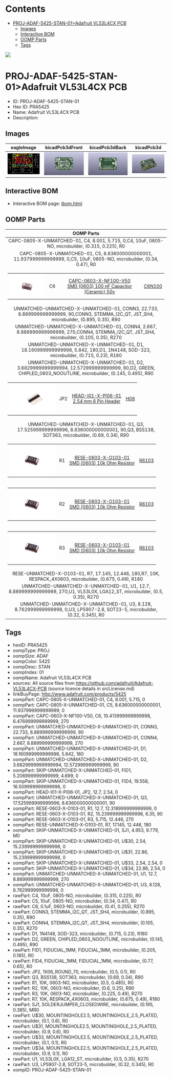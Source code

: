 



Contents
========

* [PROJ-ADAF-5425-STAN-01>Adafruit VL53L4CX PCB](#proj-adaf-5425-stan-01adafruit-vl53l4cx-pcb)
	* [Images](#images)
	* [Interactive BOM](#interactive-bom)
	* [OOMP Parts](#oomp-parts)
	* [Tags](#tags)
  
![][im]
# PROJ-ADAF-5425-STAN-01>Adafruit VL53L4CX PCB

- ID: PROJ-ADAF-5425-STAN-01
- Hex ID: PRA5425
- Name: Adafruit VL53L4CX PCB
- Description: 

## Images
  
  

|eagleImage|kicadPcb3dFront|kicadPcb3dBack|kicadPcb3d|
| :---: | :---: | :---: | :---: |
|[![eagleImage](eagleImage_140.png)](eagleImage_600.png)|[![kicadPcb3dFront](kicadPcb3dFront_140.png)](kicadPcb3dFront_600.png)|[![kicadPcb3dBack](kicadPcb3dBack_140.png)](kicadPcb3dBack_600.png)|[![kicadPcb3d](kicadPcb3d_140.png)](kicadPcb3d_600.png)|

## Interactive BOM

- Interactive BOM page: [ibom.html](kicad/bom/ibom.html)

## OOMP Parts
  

|OOMP Parts|
| :---: |
|CAPC-0805-X-UNMATCHED-01, C4, 8.001, 5.715, 0,C4, 10uF, 0805-NO, microbuilder, (0.315, 0.225), R0|
|CAPC-0805-X-UNMATCHED-01, C5, 8.636000000000001, 11.937999999999999, 0,C5, 10uF, 0805-NO, microbuilder, (0.34, 0.47), R0|
|<table><tr><td>![CAPC-0603-X-NF100-V50](https://raw.githubusercontent.com/oomlout/oomlout_OOMP_parts/main/CAPC-0603-X-NF100-V50/image_140.jpg)</td><td> C6</td><td>[CAPC-0603-X-NF100-V50<br>SMD (0603) 100 nF Capacitor (Ceramic) 50v](https://github.com/oomlout/oomlout_OOMP_parts/tree/main/CAPC-0603-X-NF100-V50/)</td><td>[C6N100](https://github.com/oomlout/oomlout_OOMP_parts/tree/main/CAPC-0603-X-NF100-V50/)</td></tr></table>|
|UNMATCHED-UNMATCHED-X-UNMATCHED-01, CONN3, 22.733, 8.889999999999999, 90,CONN3, STEMMA_I2C_QT, JST_SH4, microbuilder, (0.895, 0.35), R90|
|UNMATCHED-UNMATCHED-X-UNMATCHED-01, CONN4, 2.667, 8.889999999999999, 270,CONN4, STEMMA_I2C_QT, JST_SH4, microbuilder, (0.105, 0.35), R270|
|UNMATCHED-UNMATCHED-X-UNMATCHED-01, D1, 18.160999999999998, 5.842, 180,D1, 1N4148, SOD-323, microbuilder, (0.715, 0.23), R180|
|UNMATCHED-UNMATCHED-X-UNMATCHED-01, D2, 3.6829999999999994, 12.572999999999999, 90,D2, GREEN, CHIPLED_0603_NOOUTLINE, microbuilder, (0.145, 0.495), R90|
|<table><tr><td>![HEAD-I01-X-PI06-01](https://raw.githubusercontent.com/oomlout/oomlout_OOMP_parts/main/HEAD-I01-X-PI06-01/image_140.jpg)</td><td> JP2</td><td>[HEAD-I01-X-PI06-01<br>2.54 mm 6 Pin Header](https://github.com/oomlout/oomlout_OOMP_parts/tree/main/HEAD-I01-X-PI06-01/)</td><td>[H06](https://github.com/oomlout/oomlout_OOMP_parts/tree/main/HEAD-I01-X-PI06-01/)</td></tr></table>|
|UNMATCHED-UNMATCHED-X-UNMATCHED-01, Q3, 17.525999999999996, 8.636000000000001, 90,Q3, BSS138, SOT363, microbuilder, (0.69, 0.34), R90|
|<table><tr><td>![RESE-0603-X-O103-01](https://raw.githubusercontent.com/oomlout/oomlout_OOMP_parts/main/RESE-0603-X-O103-01/image_140.jpg)</td><td> R1</td><td>[RESE-0603-X-O103-01<br>SMD (0603) 10k Ohm Resistor](https://github.com/oomlout/oomlout_OOMP_parts/tree/main/RESE-0603-X-O103-01/)</td><td>[R6103](https://github.com/oomlout/oomlout_OOMP_parts/tree/main/RESE-0603-X-O103-01/)</td></tr></table>|
|<table><tr><td>![RESE-0603-X-O103-01](https://raw.githubusercontent.com/oomlout/oomlout_OOMP_parts/main/RESE-0603-X-O103-01/image_140.jpg)</td><td> R2</td><td>[RESE-0603-X-O103-01<br>SMD (0603) 10k Ohm Resistor](https://github.com/oomlout/oomlout_OOMP_parts/tree/main/RESE-0603-X-O103-01/)</td><td>[R6103](https://github.com/oomlout/oomlout_OOMP_parts/tree/main/RESE-0603-X-O103-01/)</td></tr></table>|
|<table><tr><td>![RESE-0603-X-O103-01](https://raw.githubusercontent.com/oomlout/oomlout_OOMP_parts/main/RESE-0603-X-O103-01/image_140.jpg)</td><td> R3</td><td>[RESE-0603-X-O103-01<br>SMD (0603) 10k Ohm Resistor](https://github.com/oomlout/oomlout_OOMP_parts/tree/main/RESE-0603-X-O103-01/)</td><td>[R6103](https://github.com/oomlout/oomlout_OOMP_parts/tree/main/RESE-0603-X-O103-01/)</td></tr></table>|
|RESE-UNMATCHED-X-O103-01, R7, 17.145, 12.446, 180,R7, 10K, RESPACK_4X0603, microbuilder, (0.675, 0.49), R180|
|UNMATCHED-UNMATCHED-X-UNMATCHED-01, U1, 12.7, 8.889999999999999, 270,U1, VL53L0X, LGA12_ST, microbuilder, (0.5, 0.35), R270|
|UNMATCHED-UNMATCHED-X-UNMATCHED-01, U3, 8.128, 8.762999999999998, 0,U3, LP5907-2.8, SOT23-5, microbuilder, (0.32, 0.345), R0|

## Tags

- hexID: PRA5425
- oompType: PROJ
- oompSize: ADAF
- oompColor: 5425
- oompDesc: STAN
- oompIndex: 01
- oompName: Adafruit VL53L4CX PCB
- sources: All source files from https://github.com/adafruit/Adafruit-VL53L4CX-PCB (source licence details in srcLicense.md)
- linkBuyPage: http://www.adafruit.com/products/5425
- oompPart: CAPC-0805-X-UNMATCHED-01, C4, 8.001, 5.715, 0
- oompPart: CAPC-0805-X-UNMATCHED-01, C5, 8.636000000000001, 11.937999999999999, 0
- oompPart: CAPC-0603-X-NF100-V50, C6, 10.413999999999998, 6.476999999999999, 270
- oompPart: UNMATCHED-UNMATCHED-X-UNMATCHED-01, CONN3, 22.733, 8.889999999999999, 90
- oompPart: UNMATCHED-UNMATCHED-X-UNMATCHED-01, CONN4, 2.667, 8.889999999999999, 270
- oompPart: UNMATCHED-UNMATCHED-X-UNMATCHED-01, D1, 18.160999999999998, 5.842, 180
- oompPart: UNMATCHED-UNMATCHED-X-UNMATCHED-01, D2, 3.6829999999999994, 12.572999999999999, 90
- oompPart: SKIP-UNMATCHED-X-UNMATCHED-01, FID1, 5.206999999999999, 4.699, 0
- oompPart: SKIP-UNMATCHED-X-UNMATCHED-01, FID4, 19.558, 16.509999999999998, 0
- oompPart: HEAD-I01-X-PI06-01, JP2, 12.7, 2.54, 0
- oompPart: UNMATCHED-UNMATCHED-X-UNMATCHED-01, Q3, 17.525999999999996, 8.636000000000001, 90
- oompPart: RESE-0603-X-O103-01, R1, 12.7, 12.318999999999999, 0
- oompPart: RESE-0603-X-O103-01, R2, 15.239999999999998, 6.35, 90
- oompPart: RESE-0603-X-O103-01, R3, 5.715, 12.446, 270
- oompPart: RESE-UNMATCHED-X-O103-01, R7, 17.145, 12.446, 180
- oompPart: SKIP-UNMATCHED-X-UNMATCHED-01, SJ1, 4.953, 9.779, M0
- oompPart: SKIP-UNMATCHED-X-UNMATCHED-01, U$30, 2.54, 15.239999999999998, 0
- oompPart: SKIP-UNMATCHED-X-UNMATCHED-01, U$31, 22.86, 15.239999999999998, 0
- oompPart: SKIP-UNMATCHED-X-UNMATCHED-01, U$33, 2.54, 2.54, 0
- oompPart: SKIP-UNMATCHED-X-UNMATCHED-01, U$34, 22.86, 2.54, 0
- oompPart: UNMATCHED-UNMATCHED-X-UNMATCHED-01, U1, 12.7, 8.889999999999999, 270
- oompPart: UNMATCHED-UNMATCHED-X-UNMATCHED-01, U3, 8.128, 8.762999999999998, 0
- rawPart: C4, 10uF, 0805-NO, microbuilder, (0.315, 0.225), R0
- rawPart: C5, 10uF, 0805-NO, microbuilder, (0.34, 0.47), R0
- rawPart: C6, 0.1uF, 0603-NO, microbuilder, (0.41, 0.255), R270
- rawPart: CONN3, STEMMA_I2C_QT, JST_SH4, microbuilder, (0.895, 0.35), R90
- rawPart: CONN4, STEMMA_I2C_QT, JST_SH4, microbuilder, (0.105, 0.35), R270
- rawPart: D1, 1N4148, SOD-323, microbuilder, (0.715, 0.23), R180
- rawPart: D2, GREEN, CHIPLED_0603_NOOUTLINE, microbuilder, (0.145, 0.495), R90
- rawPart: FID1, FIDUCIAL_1MM, FIDUCIAL_1MM, microbuilder, (0.205, 0.185), R0
- rawPart: FID4, FIDUCIAL_1MM, FIDUCIAL_1MM, microbuilder, (0.77, 0.65), R0
- rawPart: JP2, 1X06_ROUND_70, microbuilder, (0.5, 0.1), R0
- rawPart: Q3, BSS138, SOT363, microbuilder, (0.69, 0.34), R90
- rawPart: R1, 10K, 0603-NO, microbuilder, (0.5, 0.485), R0
- rawPart: R2, 10K, 0603-NO, microbuilder, (0.6, 0.25), R90
- rawPart: R3, 10K, 0603-NO, microbuilder, (0.225, 0.49), R270
- rawPart: R7, 10K, RESPACK_4X0603, microbuilder, (0.675, 0.49), R180
- rawPart: SJ1, SOLDERJUMPER_CLOSEDWIRE, microbuilder, (0.195, 0.385), MR0
- rawPart: U$30, MOUNTINGHOLE2.5, MOUNTINGHOLE_2.5_PLATED, microbuilder, (0.1, 0.6), R0
- rawPart: U$31, MOUNTINGHOLE2.5, MOUNTINGHOLE_2.5_PLATED, microbuilder, (0.9, 0.6), R0
- rawPart: U$33, MOUNTINGHOLE2.5, MOUNTINGHOLE_2.5_PLATED, microbuilder, (0.1, 0.1), R0
- rawPart: U$34, MOUNTINGHOLE2.5, MOUNTINGHOLE_2.5_PLATED, microbuilder, (0.9, 0.1), R0
- rawPart: U1, VL53L0X, LGA12_ST, microbuilder, (0.5, 0.35), R270
- rawPart: U3, LP5907-2.8, SOT23-5, microbuilder, (0.32, 0.345), R0
- oompID: PROJ-ADAF-5425-STAN-01



[im]: kicadPcb3d_450.png

